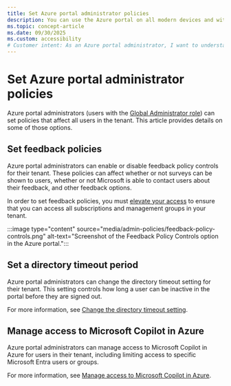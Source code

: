 ```yaml
---
title: Set Azure portal administrator policies
description: You can use the Azure portal on all modern devices and with the latest browser versions.
ms.topic: concept-article
ms.date: 09/30/2025
ms.custom: accessibility
# Customer intent: As an Azure portal administrator, I want to understand how to set options for the users in my tenant, so that I can maintain standards and manage options effectively.
---
```


# Set Azure portal administrator policies

Azure portal administrators (users with the [Global Administrator role](/entra/identity/role-based-access-control/permissions-reference#global-administrator)) can set policies that affect all users in the tenant. This article provides details on some of those options.

## Set feedback policies

Azure portal administrators can enable or disable feedback policy controls for their tenant. These policies can affect whether or not surveys can be shown to users, whether or not Microsoft is able to contact users about their feedback, and other feedback options.

In order to set feedback policies, you must [elevate your access](/azure/role-based-access-control/elevate-access-global-admin) to ensure that you can access all subscriptions and management groups in your tenant.

:::image type="content" source="media/admin-policies/feedback-policy-controls.png" alt-text="Screenshot of the Feedback Policy Controls option in the Azure portal.":::

## Set a directory timeout period

Azure portal administrators can change the directory timeout setting for their tenant. This setting controls how long a user can be inactive in the portal before they are signed out.

For more information, see [Change the directory timeout setting](set-preferences.md#change-the-directory-timeout-setting-admin).

## Manage access to Microsoft Copilot in Azure

Azure portal administrators can manage access to Microsoft Copilot in Azure for users in their tenant, including limiting access to specific Microsoft Entra users or groups.

For more information, see [Manage access to Microsoft Copilot in Azure](/azure/copilot/manage-access).
